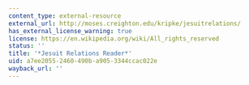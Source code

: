 ```yaml
---
content_type: external-resource
external_url: http://moses.creighton.edu/kripke/jesuitrelations/
has_external_license_warning: true
license: https://en.wikipedia.org/wiki/All_rights_reserved
status: ''
title: '*Jesuit Relations Reader*'
uid: a7ee2055-2460-490b-a905-3344ccac022e
wayback_url: ''
---
```

